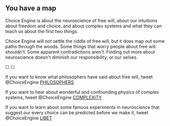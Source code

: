 ## You have a map

Choice Engine is about the neuroscience of free will, about our intuitions about freedom and choice, and about complex systems and what they can teach us about the first two things.

Choice Engine will not settle the riddle of free will, but it does map out some paths through the woods. Some things that worry people about free will shouldn't. Some apparent contradictions aren't. Finding out more about neuroscience doesn't diminish our responsibility, or our selves.

&#9744; &#9744;

If you want to know what philosophers have said about free will, tweet @ChoiceEngine [PHILOSOPHERS](https://twitter.com/intent/tweet?text=@ChoiceEngine%20PHILOSOPHERS)

If you want to hear about wonderful and confounding physics of complex systems, tweet @ChoiceEngine [COMPLEXITY](https://twitter.com/intent/tweet?text=@ChoiceEngine%20COMPLEXITY)

If you want to learn about some famous experiments in neuroscience that suggest our every choice can be predicted before we make it, tweet @ChoiceEngine [LIBET](https://twitter.com/intent/tweet?text=@ChoiceEngine%20LIBET)

